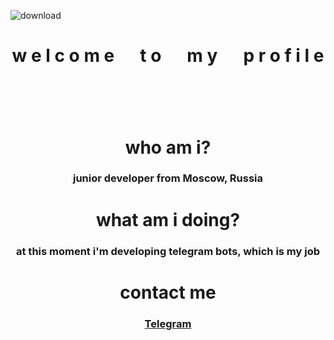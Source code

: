 
![download](https://user-images.githubusercontent.com/102752755/190897834-f9c23966-3718-4dcc-95e1-1245a2f6064b.jpg)
<h1 align=center> w e l c o m e⠀⠀t o⠀⠀m y⠀⠀p r o f i l e </h1>
<h1 align=center>⠀</h3>
<h1 align=center>who am i?</h1>
<h3 align=center>junior developer from Moscow, Russia</h3>

<h1 align=center>what am i doing?</h1>
<h3 align=center>at this moment i'm developing telegram bots, which is my job</h3>

<h1 align=center>contact me</h2>
<h3 align=center><a href="https://t.me/echoscomplex" target="_blank">Telegram</a></h3>
